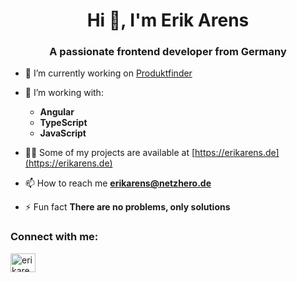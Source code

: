 <h1 align="center">Hi 👋, I'm Erik Arens</h1>
<h3 align="center">A passionate frontend developer from Germany</h3>

- 🔭 I’m currently working on [Produktfinder](https://github.com/erikarens/produktfinder)

- 🌱 I’m working with:
  - **Angular** 
  - **TypeScript** 
  - **JavaScript**

- 👨‍💻 Some of my projects are available at [https://erikarens.de](https://erikarens.de)

- 📫 How to reach me **erikarens@netzhero.de**

- ⚡ Fun fact **There are no problems, only solutions**

<h3 align="left">Connect with me:</h3>
<p align="left">
<a href="https://linkedin.com/in/erik-arens-a48865195/" target="blank"><img align="center" src="https://raw.githubusercontent.com/rahuldkjain/github-profile-readme-generator/master/src/images/icons/Social/linked-in-alt.svg" alt="erikarens" height="30" width="40" /></a>
</p>
